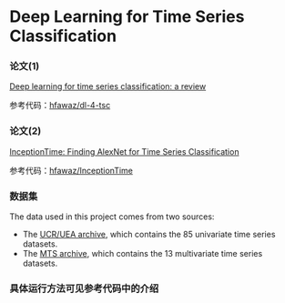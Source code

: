 # Deep Learning for Time Series Classification

### 论文(1)

[Deep learning for time series classification: a review](https://link.springer.com/article/10.1007%2Fs10618-019-00619-1)

参考代码：[hfawaz/dl-4-tsc](https://github.com/hfawaz/dl-4-tsc)

### 论文(2)

[InceptionTime: Finding AlexNet for Time Series Classification](https://arxiv.org/pdf/1909.04939.pdf)

参考代码：[hfawaz/InceptionTime](https://github.com/hfawaz/InceptionTime)

### 数据集

The data used in this project comes from two sources: 
* The [UCR/UEA archive](http://timeseriesclassification.com/TSC.zip), which contains the 85 univariate time series datasets. 
* The [MTS archive](http://www.mustafabaydogan.com/files/viewcategory/20-data-sets.html), which contains the 13 multivariate time series datasets.
### 具体运行方法可见参考代码中的介绍




